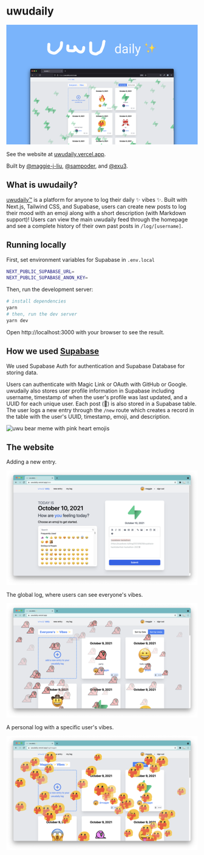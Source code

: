 # uwudaily

![website image](/public/ogimage.png)

See the website at [uwudaily.vercel.app](https://uwudaily.vercel.app).

Built by [@maggie-j-liu](https://github.com/maggie-j-liu), [@sampoder](https://github.com/sampoder), and [@exu3](https://github.com/exu3).

## What is uwudaily?

[uwudaily™️](https://uwudaily.vercel.app) is a platform for anyone to log their daily ✨ vibes ✨. Built with Next.js, Tailwind CSS, and Supabase, users can create new posts to log their mood with an emoji along with a short description (with Markdown support)! Users can view the main uwudaily feed through the homepage and see a complete history of their own past posts in `/log/[username]`.

## Running locally

First, set environment variables for Supabase in `.env.local`

```sh
NEXT_PUBLIC_SUPABASE_URL=
NEXT_PUBLIC_SUPABASE_ANON_KEY=
```

Then, run the development server:

```sh
# install dependencies
yarn
# then, run the dev server
yarn dev
```

Open http://localhost:3000 with your browser to see the result.

## How we used [Supabase](https://supabase.io)

We used Supabase Auth for authentication and Supabase Database for storing data.

Users can authenticate with Magic Link or OAuth with GitHub or Google. uwudaily also stores user profile information in Supabase including username, timestamp of when the user's profile was last updated, and a UUID for each unique user. Each post (🤠) is also stored in a Supabase table. The user logs a new entry through the `/new` route which creates a record in the table with the user's UUID, timestamp, emoji, and description.

![uwu bear meme with pink heart emojis](https://user-images.githubusercontent.com/72365100/136679198-bb72db44-129d-4980-851e-a57bcd1d5553.jpg)

## The website

Adding a new entry.

![image of adding a new entry](/assets/adding_new_entry.png)

The global log, where users can see everyone's vibes.

![image of global log](/assets/global_log.png)

A personal log with a specific user's vibes.

![image of personal log](/assets/personal_log.png)
